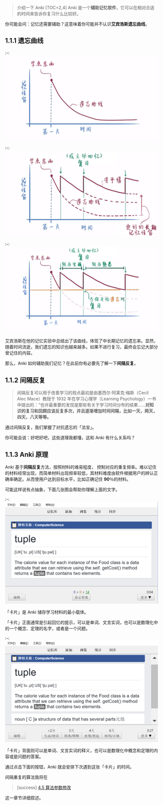 
> 介绍一下 Anki
[TOC=2,4]
 Anki 是一个**辅助记忆软件**，它可以在相对合适的时间来告诉你复习什么比较好。

你可能会问：记忆还需要辅助？这意味着你可能并不认识**艾宾浩斯遗忘曲线**。

## 1.1.1 遗忘曲线

:-: ![](../images/TIM截图20190218153332.jpg)

:-: ![](../images/长期记忆.JPG)

:-: ![](../images/遗忘曲线.jpg)

艾宾浩斯在他的记忆实验中总结出了该曲线，体现了中长期记忆的遗忘率。显然，随着时间流逝，我们遗忘的知识也越来越多。如果不进行复习，最终会忘记大部分曾记住的内容。 

那么，Anki 如何辅助我们记忆？在此前你有必要先了解一下**间隔反复**。

## 1.1.2 间隔反复

> 间隔反复可以用于改善学习的观点最初是由塞西尔·阿莱克·梅斯（Cecil Alec Mace）教授于 1932 年在学习心理学（Learning Psychology）一书中提出的：“也许最重要的发现是那些有关于学习时间分布的结果......**对知识的复习和回顾应该反复多次，并且逐渐增加时间间隔，比如一天，两天，四天，八天等等。**

通过间隔反复，我们掌握了对抗遗忘的「法宝」。

你可能会说：好吧好吧，这些道理我都懂，这和 Anki 有什么关系吗？

## 1.1.3 Anki 原理

Anki  基于**间隔反复**方法，按照材料的难易程度， 控制对应的重复频率。难以记住的材料经常出现，而简单材料出现频率较低，其材料难度由软件根据用户的辨认正确率确定。从而使用户达到目标水平，比如正确记住 **90**％的材料。

可能这样说有点抽象，下面几张图会帮助你理解上面的文字。

:-: ![](../.gitbook/assets/tim-jie-tu-20180912103002.png)

「卡片」是 Anki 储存学习材料的最小载体。

「卡片」正面通常是引起回忆的提示，可以是单词、文言实词，也可以是数理化中的一个概念、定理的名字，或者是一个问题。

:-: ![](../.gitbook/assets/tim-jie-tu-20180912103021.png)

「卡片」背面则可以是单词、文言实词的释义，也可以是数理化中概念和定理的内容或是问题的答案。

通过点击下面的按钮，Anki 就会安排下次遇到这张「卡片」的时间。

间隔重复的算法我将在
>[success]  [4.5 算法参数修改](../advanced-operation/modify-parameter.md) 
> 
这一章节详细叙述。

